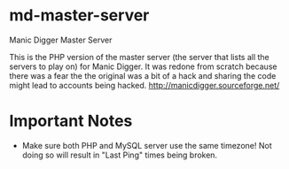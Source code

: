 md-master-server
================

Manic Digger Master Server

This is the PHP version of the master server (the server that lists all the servers to play on) for Manic Digger. It was redone from scratch because there was a fear the the original was a bit of a hack and sharing the code might lead to accounts being hacked.
http://manicdigger.sourceforge.net/


Important Notes
===============
- Make sure both PHP and MySQL server use the same timezone! Not doing so will result in "Last Ping" times being broken.
